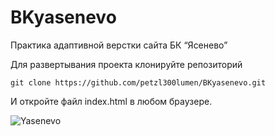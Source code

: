 # BKyasenevo
Практика адаптивной верстки сайта БК “Ясенево”

Для развертывания проекта клонируйте репозиторий

``` git clone https://github.com/petzl300lumen/BKyasenevo.git ```

И откройте файл index.html в любом браузере.

![Yasenevo](assets/yasenevo.gif)